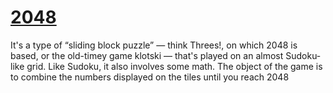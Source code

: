 # [2048](https://akachi-4.github.io/2048/)
It's a type of “sliding block puzzle” — think Threes!, on which 2048 is based, or the old-timey game klotski — that's played on an almost Sudoku-like grid. Like Sudoku, it also involves some math. The object of the game is to combine the numbers displayed on the tiles until you reach 2048
